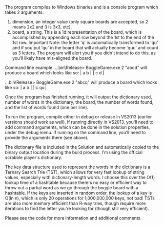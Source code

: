 The program compiles to Windows binaries and is a console program which takes 2 arguments:
1. dimension, an integer value (only square boards are accepted, so 2 means 2x2 and 3 is 3x3, etc).
2. board, a string.  This is a 1d representation of the board, which is accomplished by appending each row beyond the 1st to the end of the 1st row.  Important Note: the letter 'q' is automatically transformed to 'qu' and if you put 'qu' in the board that will actually become 'quu' and count as 3 letters.  The program will alert you if you didn't intend to do this, as you'll likely have mis-aligned the board.

Command line example:
...bin\Release> BoggleGame.exe 2 "abcd"
will produce a board which looks like so:
| a b |
| c d |

...bin\Release> BoggleGame.exe 2 "abcq"
will produce a board which looks like so:
| a b |
| c qu|

Once the program has finished running, it will output the dictionary used, number of words in the dictionary, the board, the number of words found, and the list of words found (one per line).

To run the program, compile either in debug or release in VS2013 (earlier versions should work as well).  If running directly in VS2013, you'll need to add command arguments, which can be done in the solution properties, under the debug menu.  If running on the command line, you'll need to provide the arguments there (see above).

The dictionary file is included in the Solution and automatically copied to the binary output location during the build process.  I'm using the official scrabble player's dictionary.

The key data structure used to represent the words in the dictionary is a Ternary Search Trie (TST), which allows for very fast lookup of string values, especially with dictionary-length words.  I choose this over the O(1) lookup time of a hashtable because there's no easy or efficient way to throw out a partial word as we go through the boggle board with a hashtable.  If the keys are inserted in random order, the lookup of a key is O(ln n), which is only 20 operations for 1,000,000,000 keys, not bad!  TSTs are also more memory efficient than R-way tries, though require more iterations to find the letter you're looking for (though still very efficient).

Please see the code for more information and additional comments.
